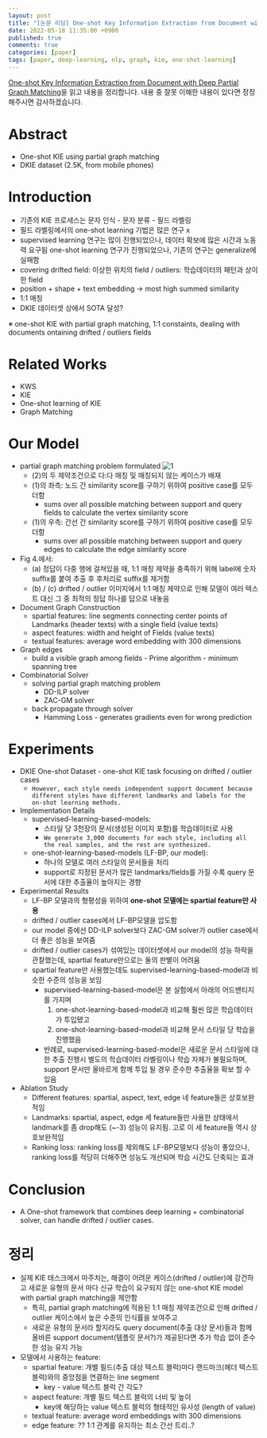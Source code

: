 ```yaml
---
layout: post
title: "[논문 리딩] One-shot Key Information Extraction from Document with Deep Partial Graph Matching"
date: 2022-05-18 11:35:00 +0900
published: true
comments: true
categories: [paper]
tags: [paper, deep-learning, nlp, graph, kie, one-shot-learning]
---
```


[One-shot Key Information Extraction from Document with Deep Partial Graph Matching](https://arxiv.org/abs/2109.13967)을 읽고 내용을 정리합니다. 내용 중 잘못 이해한 내용이 있다면 정정해주시면 감사하겠습니다.

# Abstract

- One-shot KIE using partial graph matching
- DKIE dataset (2.5K, from mobile phones)

# Introduction

- 기존의 KIE 프로세스는 문자 인식 - 문자 분류 - 필드 라벨링
- 필드 라벨링에서의 one-shot learning 기법은 많은 연구 x
- supervised learning 연구는 많이 진행되었으나, 데이터 확보에 많은 시간과 노동력 요구됨
  one-shot learning 연구가 진행되었으나, 기존의 연구는 generalize에 실패함
- covering drifted field: 이상한 위치의 field / outliers: 학습데이터의 패턴과 상이한 field
- position + shape + text embedding -> most high summed similarity
- 1:1 매칭
- DKIE 데이터셋 상에서 SOTA 달성?

※ one-shot KIE with partial graph matching, 1:1 constaints, dealing with documents ontaining drifted / outliers fields

# Related Works

- KWS
- KIE
- One-shot learning of KIE
- Graph Matching

# Our Model

- partial graph matching problem formulated
    ![1](2022-05-16-aicr2.0-papers-1.png)
    - (2)의 두 제약조건으로 다:다 매칭 및 매칭되지 않는 케이스가 배재
    - (1)의 좌측: 노드 간 similarity score를 구하기 위하여 positive case를 모두 더함
        - sums over all possible matching between support and query fields to calculate the vertex similarity score
    - (1)의 우측: 간선 간 similarity score를 구하기 위하여 positive case를 모두 더함
        - sums over all possible matching between support and query edges to calculate the edge similarity score
- Fig 4.에서:
    - (a) 정답이 다중 행에 걸쳐있을 때, 1:1 매칭 제약을 충족하기 위해 label에 숫자 suffix를 붙여 추출 후 후처리로 suffix를 제거함
    - (b) / (c) drifted / outlier 이미지에서 1:1 매칭 제약으로 인해 모델이 여러 텍스트 대신 그 중 최적의 정답 하나를 답으로 내놓음
- Document Graph Construction
    - spartial features: line segments connecting center points of Landmarks (header texts) with a single field (value texts)
    - aspect features: width and height of Fields (value texts)
    - textual features: average word embedding with 300 dimensions
- Graph edges
    - build a visible graph among fields - Prime algorithm - minimum spanning tree
- Combinatorial Solver
    - solving partial graph matching problem
        - DD-ILP solver
        - ZAC-GM solver
    - back propagate through solver
        - Hamming Loss - generates gradients even for wrong prediction

# Experiments

- DKIE One-shot Dataset - one-shot KIE task focusing on drifted / outlier cases
    - `However, each style needs independent support document because different styles have different landmarks and labels for the on-shot learning methods.`
- Implementation Details
    - supervised-learning-based-models:
        - 스타일 당 3천장의 문서(생성된 이미지 포함)를 학습데이터로 사용
        - `We generate 3,000 documents for each style, including all the real samples, and the rest are synthesized.`
    - one-shot-learning-based-models (LF-BP, our model):
        - 하나의 모델로 여러 스타일의 문서들을 처리
        - support로 지정된 문서가 많은 landmarks/fields를 가질 수록 query 문서에 대한 추출율이 높아지는 경향
- Experimental Results
    - LF-BP 모델과의 형평성을 위하여 **one-shot 모델에는 spartial feature만 사용**
    - drifted / outlier cases에서 LF-BP모델을 압도함
    - our model 중에선 DD-ILP solver보다 ZAC-GM solver가 outlier case에서 더 좋은 성능을 보여줌
    - drifted / outlier cases가 섞여있는 데이터셋에서 our model의 성능 하락을 관찰했는데, spartial feature만으로는 둘의 판별이 어려움
    - spartial feature만 사용했는데도 supervised-learning-based-model과 비슷한 수준의 성능을 보임
        - supervised-learning-based-model은 본 실험에서 아래의 어드밴티지를 가지며
            1. one-shot-learning-based-model과 비교해 훨씬 많은 학습데이터가 투입됐고
            2. one-shot-learning-based-model과 비교해 문서 스타일 당 학습을 진행했음
        - 반례로, supervised-learning-based-model은 새로운 문서 스타일에 대한 추출 진행시 별도의 학습데이터 라벨링이나 학습 자체가 불필요하며, support 문서만 올바르게 함께 투입 될 경우 준수한 추출율을 확보 할 수 있음
- Ablation Study
    - Different features: spartial, aspect, text, edge 네 feature들은 상호보완적임
    - Landmarks: spartial, aspect, edge 세 feature들만 사용한 상태에서 landmark를 좀 drop해도 (~-3) 성능이 유지됨. 고로 이 세 feature들 역시 상호보완적임
    - Ranking loss: ranking loss를 제외해도 LF-BP모델보다 성능이 좋았으나, ranking loss를 적당히 더해주면 성능도 개선되며 학습 시간도 단축되는 효과

# Conclusion

- A One-shot framework that combines deep learning + combinatorial solver, can handle drifted / outlier cases.

# 정리

- 실제 KIE 태스크에서 마주치는, 해결이 어려운 케이스(drifted / outlier)에 강건하고 새로운 유형의 문서 마다 신규 학습이 요구되지 않는 one-shot KIE model with partial graph matching을 제안함
    - 특히, partial graph matching에 적용된 1:1 매칭 제약조건으로 인해 drifted / outlier 케이스에서 높은 수준의 인식률을 보여주고
    - 새로운 유형의 문서라 할지라도 query document(추출 대상 문서)들과 함께 올바른 support document(템플릿 문서?)가 제공된다면 추가 학습 없이 준수한 성능 유지 가능
- 모델에서 사용하는 feature:
    - spartial feature: 개별 필드(추출 대상 텍스트 블럭)마다 랜드마크(헤더 텍스트 블럭)와의 중앙점을 연결하는 line segment
        - key - value 텍스트 블럭 간 각도?
    - aspect feature: 개별 필드 텍스트 블럭의 너비 및 높이
        - key에 해당하는 value 텍스트 블럭의 형태적인 유사성 (length of value)
    - textual feature: average word embeddings with 300 dimensions
    - edge feature: ?? 1:1 관계를 유지하는 최소 간선 트리..?
